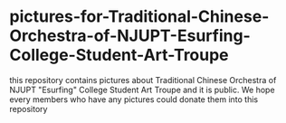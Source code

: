 # pictures-for-Traditional-Chinese-Orchestra-of-NJUPT-Esurfing-College-Student-Art-Troupe
this repository contains pictures about Traditional Chinese Orchestra of NJUPT "Esurfing" College  Student Art Troupe and it is public. We hope every members who have any pictures could donate them into this repository
